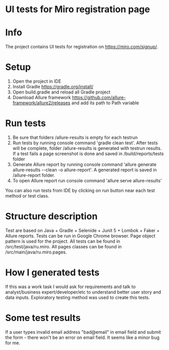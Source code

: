 # UI tests for Miro registration page

# Info
The project contains UI tests for registration on https://miro.com/signup/.

# Setup
1. Open the project in IDE
2. Install Gradle https://gradle.org/install/
3. Open build.gradle and reload all Gradle project
4. Download Allure framework https://github.com/allure-framework/allure2/releases and add its path to Path variable

# Run tests
1. Be sure that folders /allure-results is empty for each testrun
2. Run tests by running console command 'gradle clean test'.
   After tests will be complete, folder /allure-results is generated with testrun results.
   If a test fails a page screenshot is done and saved in /build/reports/tests folder
3. Generate Allure report by running console command 'allure generate allure-results --clean -o allure-report'.
   A generated report is saved in /allure-report folder.
4. To open Allure report run console command 'allure serve allure-results'

You can also run tests from IDE by clicking on run button near each test method or test class.

# Structure description
Test are based on Java + Gradle + Selenide + Junit 5 + Lombok + Faker + Allure reports. 
Tests can be run in Google Chrome browser.
Page object pattern is used for the project.
All tests can be found in /src/test/java/ru.miro.
All pages classes can be found in /src/main/java/ru.miro.pages.

# How I generated tests
If this was a work task I would ask for requirements and talk to analyst/business expert/developer/etc to understand better user story and data inputs. 
Exploratory testing method was used to create this tests.

# Some test results
If a user types invalid email address "bad@email" in email field and submit the form - there won't be an error on email field. 
It seems like a minor bug for me.